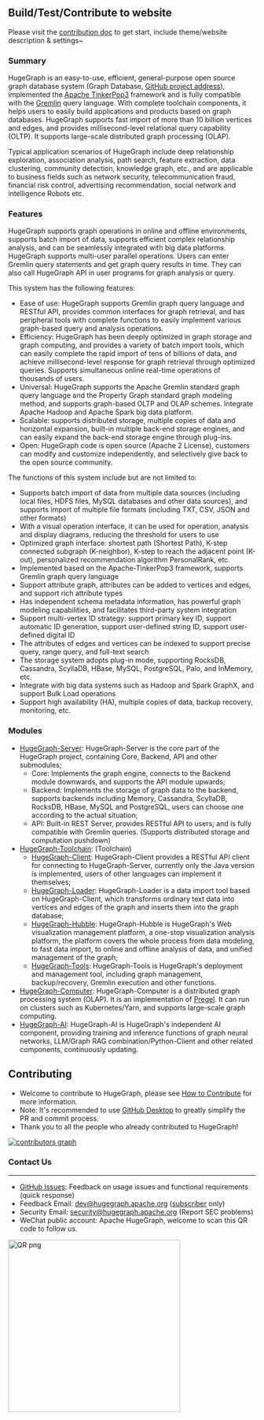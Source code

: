 ## Build/Test/Contribute to website

Please visit the [contribution doc](./contribution.md) to get start, include theme/website description & settings~

### Summary

HugeGraph is an easy-to-use, efficient, general-purpose open source graph database system (Graph Database, [GitHub project address](https://github.com/apache/hugegraph)),
implemented the [Apache TinkerPop3](https://tinkerpop.apache.org) framework and is fully compatible with the [Gremlin](https://tinkerpop.apache.org/gremlin.html) query language.
With complete toolchain components, it helps users to easily build applications and products based on graph databases. HugeGraph supports fast import of more than 10 billion vertices and edges, and provides millisecond-level relational query capability (OLTP). 
It supports large-scale distributed graph processing (OLAP).

Typical application scenarios of HugeGraph include deep relationship exploration, association analysis, path search, feature extraction, data clustering, community detection, knowledge graph, etc., and are applicable to business fields such as network security, telecommunication fraud, financial risk control, advertising recommendation, social network and intelligence Robots etc.

### Features

HugeGraph supports graph operations in online and offline environments, supports batch import of data, supports efficient complex relationship analysis, and can be seamlessly integrated with big data platforms.
HugeGraph supports multi-user parallel operations. Users can enter Gremlin query statements and get graph query results in time. They can also call HugeGraph API in user programs for graph analysis or query.

This system has the following features: 

- Ease of use: HugeGraph supports Gremlin graph query language and RESTful API, provides common interfaces for graph retrieval, and has peripheral tools with complete functions to easily implement various graph-based query and analysis operations.
- Efficiency: HugeGraph has been deeply optimized in graph storage and graph computing, and provides a variety of batch import tools, which can easily complete the rapid import of tens of billions of data, and achieve millisecond-level response for graph retrieval through optimized queries. Supports simultaneous online real-time operations of thousands of users.
- Universal: HugeGraph supports the Apache Gremlin standard graph query language and the Property Graph standard graph modeling method, and supports graph-based OLTP and OLAP schemes. Integrate Apache Hadoop and Apache Spark big data platform.
- Scalable: supports distributed storage, multiple copies of data and horizontal expansion, built-in multiple back-end storage engines, and can easily expand the back-end storage engine through plug-ins.
- Open: HugeGraph code is open source (Apache 2 License), customers can modify and customize independently, and selectively give back to the open source community.

The functions of this system include but are not limited to: 

- Supports batch import of data from multiple data sources (including local files, HDFS files, MySQL databases and other data sources), and supports import of multiple file formats (including TXT, CSV, JSON and other formats)
- With a visual operation interface, it can be used for operation, analysis and display diagrams, reducing the threshold for users to use
- Optimized graph interface: shortest path (Shortest Path), K-step connected subgraph (K-neighbor), K-step to reach the adjacent point (K-out), personalized recommendation algorithm PersonalRank, etc.
- Implemented based on the Apache-TinkerPop3 framework, supports Gremlin graph query language
- Support attribute graph, attributes can be added to vertices and edges, and support rich attribute types
- Has independent schema metadata information, has powerful graph modeling capabilities, and facilitates third-party system integration
- Support multi-vertex ID strategy: support primary key ID, support automatic ID generation, support user-defined string ID, support user-defined digital ID
- The attributes of edges and vertices can be indexed to support precise query, range query, and full-text search
- The storage system adopts plug-in mode, supporting RocksDB, Cassandra, ScyllaDB, HBase, MySQL, PostgreSQL, Palo, and InMemory, etc.
- Integrate with big data systems such as Hadoop and Spark GraphX, and support Bulk Load operations
- Support high availability (HA), multiple copies of data, backup recovery, monitoring, etc.

### Modules

- [HugeGraph-Server](/docs/quickstart/hugegraph-server): HugeGraph-Server is the core part of the HugeGraph project, containing Core, Backend, API and other submodules;
  - Core: Implements the graph engine, connects to the Backend module downwards, and supports the API module upwards;
  - Backend: Implements the storage of graph data to the backend, supports backends including Memory, Cassandra, ScyllaDB, RocksDB, HBase, MySQL and PostgreSQL, users can choose one according to the actual situation;
  - API: Built-in REST Server, provides RESTful API to users, and is fully compatible with Gremlin queries. (Supports distributed storage and computation pushdown)
- [HugeGraph-Toolchain](https://github.com/apache/hugegraph-toolchain): (Toolchain)
  - [HugeGraph-Client](/docs/quickstart/hugegraph-client): HugeGraph-Client provides a RESTful API client for connecting to HugeGraph-Server, currently only the Java version is implemented, users of other languages can implement it themselves;
  - [HugeGraph-Loader](/docs/quickstart/hugegraph-loader): HugeGraph-Loader is a data import tool based on HugeGraph-Client, which transforms ordinary text data into vertices and edges of the graph and inserts them into the graph database;
  - [HugeGraph-Hubble](/docs/quickstart/hugegraph-hubble): HugeGraph-Hubble is HugeGraph's Web 
  visualization management platform, a one-stop visualization analysis platform, the platform covers the whole process from data modeling, to fast data import, to online and offline analysis of data, and unified management of the graph;
  - [HugeGraph-Tools](/docs/quickstart/hugegraph-tools): HugeGraph-Tools is HugeGraph's deployment and management tool, including graph management, backup/recovery, Gremlin execution and other functions.
- [HugeGraph-Computer](/docs/quickstart/hugegraph-computer): HugeGraph-Computer is a distributed graph processing system (OLAP). 
  It is an implementation of [Pregel](https://kowshik.github.io/JPregel/pregel_paper.pdf). It can run on clusters such as Kubernetes/Yarn, and supports large-scale graph computing.
- [HugeGraph-AI](/docs/quickstart/hugegraph-ai): HugeGraph-AI is HugeGraph's independent AI 
  component, providing training and inference functions of graph neural networks, LLM/Graph RAG combination/Python-Client and other related components, continuously updating.

## Contributing

- Welcome to contribute to HugeGraph, please see [How to Contribute](https://hugegraph.apache.org/docs/contribution-guidelines/contribute/)  for more information.  
- Note: It's recommended to use [GitHub Desktop](https://desktop.github.com/) to greatly simplify the PR and commit process.  
- Thank you to all the people who already contributed to HugeGraph!

[![contributors graph](https://contrib.rocks/image?repo=apache/hugegraph-doc)](https://github.com/apache/incubator-hugegraph-doc/graphs/contributors)

### Contact Us

---

- [GitHub Issues](https://github.com/apache/incubator-hugegraph-doc/issues): Feedback on usage issues and functional requirements (quick response)
- Feedback Email: [dev@hugegraph.apache.org](mailto:dev@hugegraph.apache.org) ([subscriber](https://hugegraph.apache.org/docs/contribution-guidelines/subscribe/) only)
- Security Email: [security@hugegraph.apache.org](mailto:security@hugegraph.apache.org) (Report SEC problems)
- WeChat public account: Apache HugeGraph, welcome to scan this QR code to follow us.

 <img src="./assets/images/wechat.png" alt="QR png" width="350"/>
